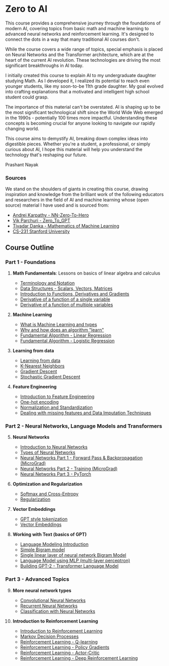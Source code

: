 # Zero to AI

This course provides a comprehensive journey through the foundations of modern AI, covering topics from basic math and machine learning to advanced neural networks and reinforcement learning. It's designed to connect the dots in a way that many traditional AI courses don't.

While the course covers a wide range of topics, special emphasis is placed on Neural Networks and the Transformer architecture, which are at the heart of the current AI revolution. These technologies are driving the most significant breakthroughs in AI today.

I initially created this course to explain AI to my undergraduate daughter studying Math. As I developed it, I realized its potential to reach even younger students, like my soon-to-be 11th grade daughter. My goal evolved into crafting explanations that a motivated and intelligent high school student could grasp.

The importance of this material can't be overstated. AI is shaping up to be the most significant technological shift since the World Wide Web emerged in the 1990s - potentially 100 times more impactful. Understanding these concepts is becoming crucial for anyone looking to navigate our rapidly changing world.

This course aims to demystify AI, breaking down complex ideas into digestible pieces. Whether you're a student, a professional, or simply curious about AI, I hope this material will help you understand the technology that's reshaping our future.

Prashant Nayak

### Sources

We stand on the shoulders of giants in creating this course, drawing inspiration and knowledge from the brilliant work of the following educators and researchers in the field of AI and machine learning whose (open source) material I have used and is sourced from:
- [Andrej Karpathy - NN-Zero-To-Hero](https://github.com/karpathy/nn-zero-to-hero)
- [Vik Parchuri - Zero_To_GPT](https://github.com/VikParuchuri/zero_to_gpt/tree/master?tab=readme-ov-file)
- [Tivadar Danka - Mathematics of Machine Learning](https://tivadardanka.com/mathematics-of-machine-learning-preview)
- [CS-231 Stanford University](https://cs231n.github.io/)

## Course Outline

### Part 1 - Foundations

1. **Math Fundamentals**: Lessons on basics of linear algebra and calculus
   - [Terminology and Notation](./notes/term-not.ipynb)
   - [Data Structures - Scalars, Vectors, Matrices](./notes/data-structs.ipynb)
   - [Introduction to Functions, Derivatives and Gradients](./notes/func-der-grad.ipynb)
   - [Derivative of a function of a single variable](./notes/derivative-single-var.ipynb)
   - [Derivative of a function of multiple variables](./notes/derivative-multiple-var.ipynb)

2. **Machine Learning**
   - [What is Machine Learning and types](./notes/what-is-ml.ipynb)
   - [Why and how does an algorithm "learn"](./notes/why-algo-learns.ipynb)
   - [Fundamental Algorithm - Linear Regression](./notes/linear-reg.ipynb)
   - [Fundamental Algorithm - Logistic Regression](./notes/logistic-reg.ipynb)

3. **Learning from data**
   - [Learning from data](./notes/learning-from-data.ipynb)
   - [K-Nearest Neighbors](./notes/knn.ipynb)
   - [Gradient Descent](./notes/gradient-descent.ipynb)
   - [Stochastic Gradient Descent](./notes/sgd.ipynb)

4. **Feature Engineering**
   - [Introduction to Feature Engineering](./notes/feature-engineering.ipynb)
   - [One-hot encoding](./notes/one-hot-encoding.ipynb)
   - [Normalization and Standardization](./notes/normalization-standardization.ipynb)
   - [Dealing with missing features and Data Imputation Techniques](./notes/missing-values-imputation.ipynb)

### Part 2 - Neural Networks, Language Models and Transformers

5. **Neural Networks**
   - [Introduction to Neural Networks](./notes/nn-intro.ipynb)
   - [Types of Neural Networks](./notes/nn-types.ipynb)
   - [Neural Networks Part 1 - Forward Pass & Backpropagation (MicroGrad)](./notes/nn-forward-backprop.ipynb)
   - [Neural Networks Part 2 - Training (MicroGrad)](./notes/nn-training.ipynb)
   - [Neural Networks Part 3 - PyTorch](./notes/nn-pytorch.ipynb)

6. **Optimization and Regularization**
   - [Softmax and Cross-Entropy](./notes/softmax-cross-entropy.ipynb)
   - [Regularization](./notes/regularization.ipynb)

7. **Vector Embeddings**
   - [GPT style tokenization](./notes/gpt-tokenization.ipynb)
   - [Vector Embeddings](./notes/vector-embeddings.ipynb)

8. **Working with Text (basics of GPT)**
   - [Language Modeling Introduction](./notes/lm-intro.ipynb)
   - [Simple Bigram model](./notes/bigram-lm.ipynb)
   - [Single linear layer of neural network Bigram Model](./notes/bigram-nn-lm.ipynb)
   - [Language Model using MLP (multi-layer perceptron)](./notes/bigram-mlp-lm.ipynb)
   - [Building GPT-2 - Transformer Language Model](./notes/bigram-transformer-lm.ipynb)

### Part 3 - Advanced Topics

9. **More neural network types**
   - [Convolutional Neural Networks](./notes/conv-nn.ipynb)
   - [Recurrent Neural Networks](./notes/rnn.ipynb)
   - [Classification with Neural Networks](./notes/nn-classification.ipynb)

10. **Introduction to Reinforcement Learning**
    - [Introduction to Reinforcement Learning](./notes/rl-intro.ipynb)
    - [Markov Decision Processes](./notes/mdp.ipynb)
    - [Reinforcement Learning - Q-learning](./notes/q-learning.ipynb)
    - [Reinforcement Learning - Policy Gradients](./notes/policy-gradients.ipynb)
    - [Reinforcement Learning - Actor-Critic](./notes/actor-critic.ipynb)
    - [Reinforcement Learning - Deep Reinforcement Learning](./notes/deep-rl.ipynb)

